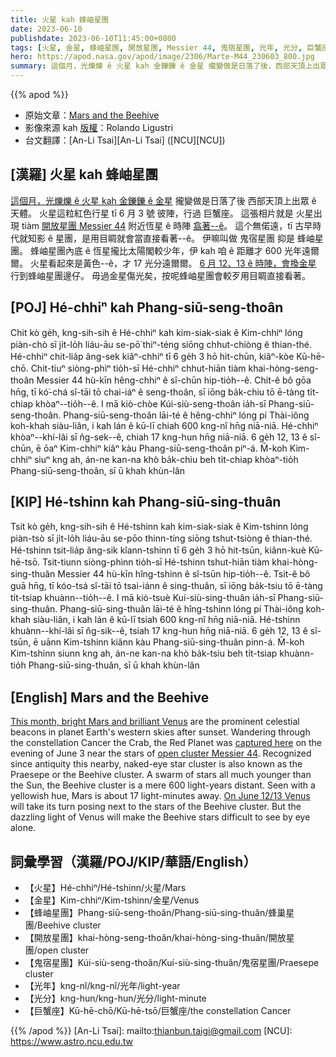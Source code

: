 ```yaml
---
title: 火星 kah 蜂岫星團
date: 2023-06-10
publishdate: 2023-06-10T11:45:00+0800
tags: [火星, 金星, 蜂岫星團, 開放星團, Messier 44, 鬼宿星團, 光年, 光分, 巨蟹座]
hero: https://apod.nasa.gov/apod/image/2306/Marte-M44_230603_800.jpg
summary: 這個月，光爍爍 ê 火星 kah 金鑠鑠 ê 金星 攏變做是日落了後，西部天頂上出眾 ê 天體。
---
```


{{% apod %}}

- 原始文章：[Mars and the Beehive](https://apod.nasa.gov/apod/ap230610.html)
- 影像來源 kah [版權][copyright]：Rolando Ligustri
- 台文翻譯：[An-Li Tsai][An-Li Tsai] ([NCU][NCU])

## [漢羅] 火星 kah 蜂岫星團
[這個月，光爍爍 ê 火星 kah 金鑠鑠 ê 金星][This month, bright Mars and brilliant Venus] 攏變做是日落了後 西部天頂上出眾 ê 天體。
火星這粒紅色行星 tī 6 月 3 號 彼陣，行過 巨蟹座。
這張相片就是 火星出現 tiàm [開放星團 Messier 44][open cluster Messier 44] 附近恆星 ê 時陣 [翕著--ê][captured here]。
這个無偌遠，tī 古早時代就知影 ê 星團，是用目睭就會當直接看著--ê。
伊嘛叫做 鬼宿星團 抑是 蜂岫星團。
蜂岫星團內底 ê 恆星攏比太陽閣較少年，伊 kah 咱 ê 距離才 600 光年遠爾爾。
火星看起來是黃色--ê，才 17 光分遠爾爾。
[6 月 12、13 ê 時陣，會換金星][On June 12/13 Venus] 行到蜂岫星團邊仔。
毋過金星傷光矣，按呢蜂岫星團會較歹用目睭直接看著。

## [POJ] Hé-chhiⁿ kah Phang-siū-seng-thoân
Chit kò ge̍h, kng-sih-sih ê Hé-chhiⁿ kah kim-siak-siak ê Kim-chhiⁿ lóng piàn-chò sī ji̍t-lo̍h liáu-āu se-pō͘ thiⁿ-téng siōng chhut-chiòng ê thian-thé.
Hé-chhiⁿ chit-lia̍p âng-sek kiâⁿ-chhiⁿ tī 6 ge̍h 3 hō hit-chūn, kiâⁿ-kòe Kū-hē-chō.
Chit-tiuⁿ siòng-phìⁿ tio̍h-sī Hé-chhiⁿ chhut-hiān tiàm khai-hòng-seng-thoân Messier 44 hù-kīn hêng-chhiⁿ ê sî-chūn hip-tio̍h--ê.
Chit-ê bô gōa hn̄g, tī kó͘-chá sî-tāi tō chai-iáⁿ ê seng-thoân, sī iōng ba̍k-chiu tō ē-tàng ti̍t-chiap khòaⁿ--tio̍h--ê.
I mā kiò-chòe Kúi-siù-seng-thoân ia̍h-sī Phang-siū-seng-thoân.
Phang-siū-seng-thoân lāi-té ê hêng-chhiⁿ lóng pí Thài-iông koh-khah siàu-liân, i kah lán ê kū-lī chiah 600 kng-nî hn̄g niā-niā.
Hé-chhiⁿ khòaⁿ--khí-lâi sī n̂g-sek--ê, chiah 17 kng-hun hn̄g niā-niā.
6 ge̍h 12, 13 ê sî-chūn, ē ōaⁿ Kim-chhiⁿ kiâⁿ kàu Phang-siū-seng-thoân piⁿ-á.
M̄-koh Kim-chhiⁿ siuⁿ kng ah, án-ne kan-na khò ba̍k-chiu beh ti̍t-chiap khòaⁿ-tio̍h Phang-siū-seng-thoân, sī ū khah khùn-lân

## [KIP] Hé-tshinn kah Phang-siū-sing-thuân
Tsit kò ge̍h, kng-sih-sih ê Hé-tshinn kah kim-siak-siak ê Kim-tshinn lóng piàn-tsò sī ji̍t-lo̍h liáu-āu se-pōo thinn-tíng siōng tshut-tsiòng ê thian-thé.
Hé-tshinn tsit-lia̍p âng-sik kîann-tshinn tī 6 ge̍h 3 hō hit-tsūn, kiânn-kuè Kū-hē-tsō.
Tsit-tiunn siòng-phìnn tio̍h-sī Hé-tshinn tshut-hiān tiàm khai-hòng-sing-thuân Messier 44 hù-kīn hîng-tshinn ê sî-tsūn hip-tio̍h--ê.
Tsit-ê bô guā hn̄g, tī kóo-tsá sî-tāi tō tsai-iánn ê sing-thuân, sī iōng ba̍k-tsiu tō ē-tàng ti̍t-tsiap khuànn--tio̍h--ê.
I mā kiò-tsuè Kuí-siù-sing-thuân ia̍h-sī Phang-siū-sing-thuân.
Phang-siū-sing-thuân lāi-té ê hîng-tshinn lóng pí Thài-iông koh-khah siàu-liân, i kah lán ê kū-lī tsiah 600 kng-nî hn̄g niā-niā.
Hé-tshinn khuànn--khí-lâi sī n̂g-sik--ê, tsiah 17 kng-hun hn̄g niā-niā.
6 ge̍h 12, 13 ê sî-tsūn, ē uānn Kim-tshinn kiânn kàu Phang-siū-sing-thuân pinn-á.
M̄-koh Kim-tshinn siunn kng ah, án-ne kan-na khò ba̍k-tsiu beh ti̍t-tsiap khuànn-tio̍h Phang-siū-sing-thuân, sī ū khah khùn-lân

## [English] Mars and the Beehive
[This month, bright Mars and brilliant Venus][This month, bright Mars and brilliant Venus] are the prominent celestial beacons in planet Earth's western skies after sunset.
Wandering through the constellation Cancer the Crab, the Red Planet was [captured here][captured here] on the evening of June 3 near the stars of [open cluster Messier 44][open cluster Messier 44].
Recognized since antiquity this nearby, naked-eye star cluster is also known as the Praesepe or the Beehive cluster.
A swarm of stars all much younger than the Sun, the Beehive cluster is a mere 600 light-years distant.
Seen with a yellowish hue, Mars is about 17 light-minutes away.
[On June 12/13 Venus][On June 12/13 Venus] will take its turn posing next to the stars of the Beehive cluster.
But the dazzling light of Venus will make the Beehive stars difficult to see by eye alone.

## 詞彙學習（漢羅/POJ/KIP/華語/English）
- 【火星】Hé-chhiⁿ/Hé-tshinn/火星/Mars
- 【金星】Kim-chhiⁿ/Kim-tshinn/金星/Venus
- 【蜂岫星團】Phang-siū-seng-thoân/Phang-siū-sing-thuân/蜂巢星團/Beehive cluster
- 【開放星團】khai-hòng-seng-thoân/khai-hòng-sing-thuân/開放星團/open cluster
- 【鬼宿星團】Kúi-siù-seng-thoân/Kuí-siù-sing-thuân/鬼宿星團/Praesepe cluster
- 【光年】kng-nî/kng-nî/光年/light-year
- 【光分】kng-hun/kng-hun/光分/light-minute
- 【巨蟹座】Kū-hē-chō/Kū-hē-tsō/巨蟹座/the constellation Cancer

{{% /apod %}}
[An-Li Tsai]: mailto:thianbun.taigi@gmail.com
[NCU]: https://www.astro.ncu.edu.tw

[copyright]: https://apod.nasa.gov/apod/fap/lib/about_apod.html#srapply
[License]: https://creativecommons.org/licenses/by/2.0/

[This month, bright Mars and brilliant Venus]:https://solarsystem.nasa.gov/skywatching/whats-up/
[captured here]:https://www.facebook.com/photo/?fbid=6895848777110177&set=ecnf.100000553682989
[open cluster Messier 44]:https://apod.nasa.gov/apod/ap220430.html
[On June 12/13 Venus]:https://earthsky.org/tonight/venus-and-the-beehive-see-them-together-june-12-and-13-2023/

